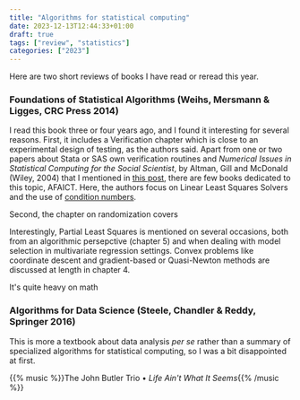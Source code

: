 ```yaml
---
title: "Algorithms for statistical computing"
date: 2023-12-13T12:44:33+01:00
draft: true
tags: ["review", "statistics"]
categories: ["2023"]
---
```


Here are two short reviews of books I have read or reread this year.

### Foundations of Statistical Algorithms (Weihs, Mersmann & Ligges, CRC Press 2014)

I read this book three or four years ago, and I found it interesting for several reasons. First, it includes a Verification chapter which is close to an experimental design of testing, as the authors said. Apart from one or two papers about Stata or SAS own verification routines and _Numerical Issues in Statistical Computing for the Social Scientist_, by Altman, Gill and McDonald (Wiley, 2004) that I mentioned in [this post](post/statistical-software-evaluation/), there are few books dedicated to this topic, AFAICT. Here, the authors focus on Linear Least Squares Solvers and the use of [condition numbers](/post/condition-number).

Second, the chapter on randomization covers

Interestingly, Partial Least Squares is mentioned on several occasions, both from an algorithmic persepctive (chapter 5) and when dealing with model selection in multivariate regression settings. Convex problems like coordinate descent and gradient-based or Quasi-Newton methods are discussed at length in chapter 4.

It's quite heavy on math

### Algorithms for Data Science (Steele, Chandler & Reddy, Springer 2016)

This is more a textbook about data analysis _per se_ rather than a summary of specialized algorithms for statistical computing, so I was a bit disappointed at first.

{{% music %}}The John Butler Trio • _Life Ain't What It Seems_{{% /music %}}
